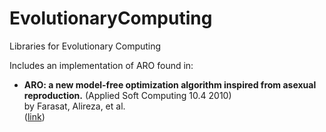 # EvolutionaryComputing
Libraries for Evolutionary Computing

Includes an implementation of ARO found in:
* **ARO: a new model-free optimization algorithm inspired from asexual reproduction.** (Applied Soft Computing 10.4 2010)  
  by Farasat, Alireza, et al.  
  ([link](http://www.sciencedirect.com/science/article/pii/S1568494610001122))